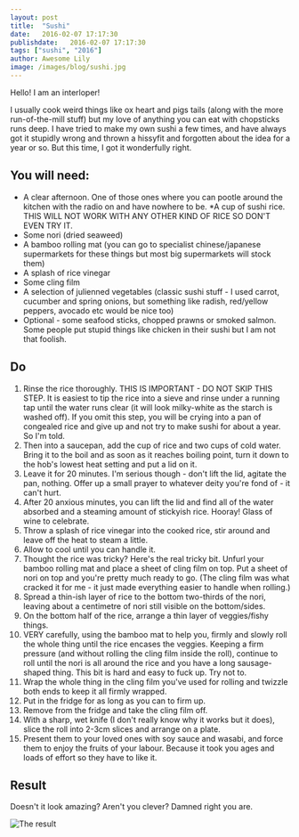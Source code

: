 ```yaml
---
layout: post
title:  "Sushi"
date:   2016-02-07 17:17:30
publishdate:   2016-02-07 17:17:30
tags: ["sushi", "2016"]
author: Awesome Lily
image: /images/blog/sushi.jpg
---
```


Hello! I am an interloper!

I usually cook weird things like ox heart and pigs tails (along with the more run-of-the-mill stuff) but my love of anything you can eat with chopsticks runs deep. I have tried to make my own sushi a few times, and have always got it stupidly wrong and thrown a hissyfit and forgotten about the idea for a year or so. But this time, I got it wonderfully right.

## You will need:

* A clear afternoon. One of those ones where you can pootle around the kitchen with the radio on and have nowhere to be.
*A cup of sushi rice. THIS WILL NOT WORK WITH ANY OTHER KIND OF RICE SO DON'T EVEN TRY IT.
* Some nori (dried seaweed)
* A bamboo rolling mat (you can go to specialist chinese/japanese supermarkets for these things but most big supermarkets will stock them)
* A splash of rice vinegar
* Some cling film
* A selection of julienned vegetables (classic sushi stuff - I used carrot, cucumber and spring onions, but something like radish, red/yellow peppers, avocado etc would be nice too)
* Optional - some seafood sticks, chopped prawns or smoked salmon. Some people put stupid things like chicken in their sushi but I am not that foolish.

## Do

1. Rinse the rice thoroughly. THIS IS IMPORTANT - DO NOT SKIP THIS STEP. It is easiest to tip the rice into a sieve and rinse under a running tap until the water runs clear (it will look milky-white as the starch is washed off). If you omit this step, you will be crying into a pan of congealed rice and give up and not try to make sushi for about a year. So I'm told.
2. Then into a saucepan, add the cup of rice and two cups of cold water.
Bring it to the boil and as soon as it reaches boiling point, turn it down to the hob's lowest heat setting and put a lid on it.
3. Leave it for 20 minutes. I'm serious though - don't lift the lid, agitate the pan, nothing. Offer up a small prayer to whatever deity you're fond of - it can't hurt.
4. After 20 anxious minutes, you can lift the lid and find all of the water absorbed and a steaming amount of stickyish rice. Hooray! Glass of wine to celebrate.
5. Throw a splash of rice vinegar into the cooked rice, stir around and leave off the heat to steam a little.
6. Allow to cool until you can handle it.
7. Thought the rice was tricky? Here's the real tricky bit. Unfurl your bamboo rolling mat and place a sheet of cling film on top. Put a sheet of nori on top and you're pretty much ready to go. (The cling film was what cracked it for me - it just made everything easier to handle when rolling.)
8. Spread a thin-ish layer of rice to the bottom two-thirds of the nori, leaving about a centimetre of nori still visible on the bottom/sides.
9. On the bottom half of the rice, arrange a thin layer of veggies/fishy things.
10. VERY carefully, using the bamboo mat to help you, firmly and slowly roll the whole thing until the rice encases the veggies. Keeping a firm pressure (and without rolling the cling film inside the roll), continue to roll until the nori is all around the rice and you have a long sausage-shaped thing. This bit is hard and easy to fuck up. Try not to.
11. Wrap the whole thing in the cling film you've used for rolling and twizzle both ends to keep it all firmly wrapped.
12. Put in the fridge for as long as you can to firm up.
13. Remove from the fridge and take the cling film off. 
14. With a sharp, wet knife (I don't really know why it works but it does), slice the roll into 2-3cm slices and arrange on a plate.
15. Present them to your loved ones with soy sauce and wasabi, and force them to enjoy the fruits of your labour. Because it took you ages and loads of effort so they have to like it.

## Result

Doesn't it look amazing? Aren't you clever? Damned right you are.

![The result](/images/blog/sushi.jpg)

